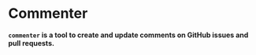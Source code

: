 # Commenter

**`commenter` is a tool to create and update comments on GitHub issues and pull requests.**
